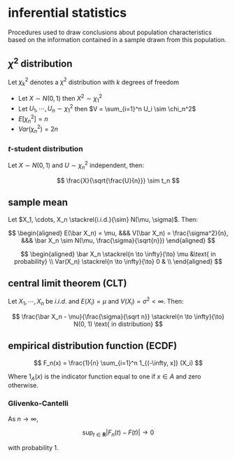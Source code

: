 # inferential statistics

Procedures used to draw conclusions about population characteristics based on the information contained in a sample drawn from this population.

## $\chi^2$ distribution

Let $\chi_k^2$ denotes a $\chi^2$ distribution with $k$ degrees of freedom

- Let $X \sim N(0,1)$ then $X^2 \sim \chi_1^2$
- Let $U_1, \cdots, U_n \sim \chi_1^2$ then $V = \sum_{i=1}^n U_i \sim \chi_n^2$
- $E[\chi_n^2] = n$
- $Var(\chi_n^2) = 2n$

### $t$-student distribution

Let $X \sim N(0,1)$ and $U \sim \chi_n^2$ independent, then:

$$
\frac{X}{\sqrt{\frac{U}{n}}} \sim t_n
$$

## sample mean

Let $X_1, \cdots, X_n \stackrel{i.i.d.}{\sim} N(\mu, \sigma)$. Then:

$$
\begin{aligned}
	E(\bar X_n) = \mu, &&& V(\bar X_n) = \frac{\sigma^2}{n}, &&& \bar X_n \sim N(\mu, \frac{\sigma}{\sqrt{n}})
\end{aligned}
$$

$$
\begin{aligned}
	\bar X_n \stackrel{n \to \infty}{\to} \mu &\text{ in probability} \\
	Var(X_n) \stackrel{n \to \infty}{\to} 0 & \\
\end{aligned}
$$

## central limit theorem (CLT)

Let $X_1, \cdots, X_n$ be $i.i.d.$ and $E(X_i) = \mu$ and $V(X_i) = \sigma^2 < \infty$. Then:

$$
\frac{\bar X_n - \mu}{\frac{\sigma}{\sqrt n}} \stackrel{n \to \infty}{\to} N(0, 1) \text{ in distribution}
$$

## empirical distribution function (ECDF)

$$
F_n(x) = \frac{1}{n} \sum_{i=1}^n 1_{(-\infty, x]} (X_i)
$$

Where $1_A(x)$ is the indicator function equal to one if $x \in A$ and zero otherwise.

### Glivenko-Cantelli

As $n \to \infty$,

$$
\sup_{t \in \mathbf{R}} |F_n(t) - F(t)| \to 0
$$

with probability 1.
